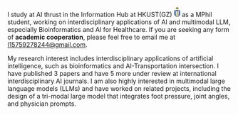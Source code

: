 I study at AI thrust in the Information Hub at HKUST(GZ) <img src='./images/hkust(gz).png' style='width: 1em;'> as a MPhil student, working on interdisciplinary applications of AI and multimodal LLM, especially Bioinformatics and AI for Healthcare. If you are seeking any form of **academic cooperation**, please feel free to email me at [l15759278244@gmail.com](mailto:l15759278244@gmail.com).

My research interest includes interdisciplinary applications of artificial intelligence, such as bioinformatics and AI-Transportation intersection. I have published 3 papers <a href='https://scholar.google.com/citations?hl=zh-CN&user=oF2yD8AAAAAJ'></a> and have 5 more under review at international interdisciplinary AI journals. I am also highly interested in multimodal large language models (LLMs) and have worked on related projects, including the design of a tri-modal large model that integrates foot pressure, joint angles, and physician prompts.
